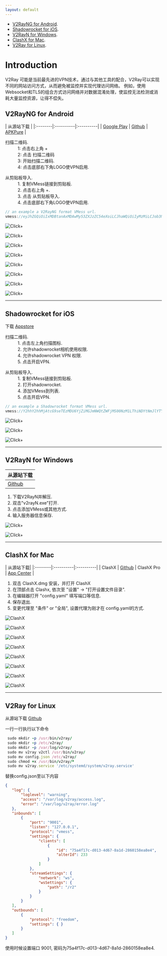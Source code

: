 ```yaml
---
layout: default
---
```


* [V2RayNG for Android](/#v2rayng-for-android). 
* [Shadowrocket for iOS](/#shadowrocket-for-ios). 
* [V2RayN for Windows](/#v2rayn-for-windows). 
* [ClashX for Mac](/#clashx-for-mac). 
* [V2Ray for Linux](/#v2ray-for-linux).  


# Introduction

V2Ray 可能是当前最先进的VPN技术，通过与其他工具的配合，V2Ray可以实现不同的网站访问方式，从而避免被监控并实现代理访问网络。 例如，使用Websocket和TLS的组合方式访问网络并对数据混淆处理，使监控无法检测或消耗大量监控资源，让得不偿失。

  
## V2RayNG for Android

| 从源站下载 |
|:--------|:----------|:----------|
| [Google Play](https://play.google.com/store/apps/details?id=com.v2ray.ang)  | [Github](https://github.com/2dust/v2rayNG/releases/download/1.7.16/v2rayNG_1.7.16_x86_64.apk) | [APKPure](https://apkpure.com/v2rayng/com.v2ray.ang)  |

<dl>
  <dt>扫描二维码.</dt>
  <dd>1: 点击右上角 + </dd>
  <dd>2: 点击 扫描二维码</dd>
  <dd>3: 开始扫描二维码.</dd>
  <dd>4: 点击底部右下角LOGO使VPN启用.</dd>
</dl>


<dl>
  <dt>从剪贴板导入.</dt>
  <dd>1. 复制VMess链接到剪贴板.</dd>
  <dd>2. 点击右上角 +.</dd>
  <dd>3. 点击 从剪贴板导入.</dd>
  <dd>4. 点击底部右下角LOGO使VPN启用.</dd>
</dl>  

```js
// an example a V2RayNG format VMess url.
vmess://eyJhZGQiOiIxMDBtanAxMDAwMy53ZXJzZC54eXoiLCJhaWQiOiIyMzMiLCJob3N0IjoiMTAwbWpwMTAwMDMud2Vyc2QueHl6IiwiaWQiOiI2MGExN2NiOS0wODVjLTRkYTgtYTAzNS1jZDkyZmI4MzdmMTciLCJuZXQiOiJ3cyIsInBhdGgiOiJyMiIsInBvcnQiOiI0NDMiLCJwcyI6IlYyUkFZUSIsInNjeSI6ImNoYWNoYTIwLXBvbHkxMzA1Iiwic25pIjoiMTAwbWpwMTAwMDMud2Vyc2QueHl6IiwidGxzIjoidGxzIiwidHlwZSI6IiIsInYiOiIyIn0=
```

 ![Click+](assets/images/v2rayng-cn-1.jpg)

 ![Click+](assets/images/v2rayng-cn-2.jpg)

 ![Click+](assets/images/v2rayng-addqr-3.png)

 ![Click+](assets/images/v2rayng-addqr-4.png)

 ![Click+](assets/images/v2rayng-addqr-5.png)

 ![Click+](assets/images/v2rayng-addqr-6.png)

 ![Click+](assets/images/v2rayng-addqr-7.png)

 ![Click+](assets/images/v2rayng-cn-4.jpg)

* * *
 

## Shadowrocket for iOS

下载 [Appstore](https://apps.apple.com/us/app/shadowrocket/id932747118)

<dl>
  <dt>扫描二维码.</dt>
  <dd>1. 点击左上角扫描图标.</dd>
  <dd>2. 允许shadowrocket相机使用权限.</dd>
  <dd>4. 允许shadowrocket VPN 权限.</dd>
  <dd>5. 点击开启VPN.</dd>
</dl> 

<dl>
  <dt>从剪贴板导入.</dt>
  <dd>1. 复制VMess链接到剪贴板.</dd>
  <dd>2. 打开shadowrocket.</dd>
  <dd>4. 添加VMess到列表.</dd>
  <dd>5. 点击开启VPN.</dd>
</dl> 

```js
// an example a Shadowrocket format VMess url.
vmess://Y2hhY2hhMjAtcG9seTEzMDU6YjZiMGJmNWQtZWFjMS00NzM1LThiNDYtNmJlYTYwZTEwZmQwQDEwMGdoazEwMDAxLndlcnNkLnh5ejo0NDM=?remarks=R2VPN&obfsParam=%7B%22Host%22:%22100ghk10101.wgwsd.xyz%22%7D&path=/r2&obfs=websocket&tls=1&peer=100ghk10101.wgwsd.xyz&mux=1&alterId=233
```
 
 ![Click+](assets/images/shadowrocket-cn-1.jpg)

 ![Click+](assets/images/shadowrocket-2.jpg)

 ![Click+](assets/images/shadowrocket-cn-2.jpg)

 ***

## V2RayN for Windows

| 从源站下载 |
|:--------| 
| [Github](https://github.com/2dust/v2rayN/releases/download/5.29/v2rayN-Core.zip) |  

1. 下载V2RayN并解压.
2. 双击"v2rayN.exe"打开.
3. 点击添加VMess或其他方式.
4. 输入服务器信息保存.

 ![Click+](assets/images/v2rayn-cn-1.jpg)

 ![Click+](assets/images/v2rayn-cn-2.jpg)

 ***

## ClashX for Mac

| 从源站下载|
|:--------|:----------|:----------|
| ClashX | [Github](https://github.com/yichengchen/clashX/releases/download/1.94.0/ClashX.dmg) |  ClashX Pro |  [App Center](https://install.appcenter.ms/users/clashx/apps/clashx-pro/distribution_groups/public)  |  

1. 双击 ClashX.dmg 安装，并打开 ClashX
2. 在顶部点击 Clashx, 依次至 "设置" -> "打开设置文件目录".
3. 在编辑器打开 "config.yaml" 填写端口等信息.
4. 保存退出.
5. 变更代理至 "条件" or "全局", 设置代理为刚才在 config.yaml的方式.

 ![ClashX](assets/images/clashx-1.jpg) 

 ![ClashX](assets/images/clashx-2.jpg)

 ![ClashX](assets/images/clashx-3.png)

 ![ClashX](assets/images/clashx-4.jpg) 

 ![ClashX](assets/images/clashx-5.jpg)

 ![ClashX](assets/images/clashx-6.png)

 ![ClashX](assets/images/clashx-7.jpg) 

 ![ClashX](assets/images/clashx-8.jpg) 

 ***

## V2Ray for Linux

从源站下载 [Github](https://github.com/v2fly/v2ray-core/releases)

<dl>
<dt>一行一行执行以下命令</dt>
</dl>

 ```ruby
  sudo mkdir -p /usr/bin/v2ray/
  sudo mkdir -p /etc/v2ray/
  sudo mkdir -p /var/log/v2ray/
  sudo mv v2ray v2ctl /usr/bin/v2ray/
  sudo mv config.json /etc/v2ray/
  sudo chmod +x /usr/bin/v2ray/*
  sudo mv v2ray.service '/etc/systemd/system/v2ray.service'
```

<dl>
<dt>替换config.json至以下内容</dt>
</dl>

 ```json
{
    "log": {
        "loglevel": "warning",
        "access": "/var/log/v2ray/access.log",
        "error": "/var/log/v2ray/error.log"
    },
    "inbounds": [
        {
            "port": "9001",
            "listen": "127.0.0.1",
            "protocol": "vmess",
            "settings": {
                "clients": [
                    {
                        "id": "75a4f17c-d013-4d67-8a1d-2860158ea8e4",
                        "alterId": 233
                    } 
                ]
            },
            "streamSettings": {
                "network": "ws",
                "wsSettings": {
                    "path": "/r2"
                }
            }
        } 
    ],
    "outbounds": [
        {
            "protocol": "freedom",
            "settings": { }
        }
    ]
}
```
 
 <dl>
<dt>使用时候设置端口 9001, 密码为75a4f17c-d013-4d67-8a1d-2860158ea8e4.</dt>
</dl>

